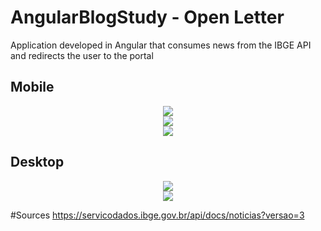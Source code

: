 # AngularBlogStudy - Open Letter

Application developed in Angular that consumes news from the IBGE API and redirects the user to the portal

## Mobile
<div align="center">
  <img src="https://github.com/GuilhermePMedeiros/angular-blog-study/assets/74070432/517fe32f-c4e9-4b64-85d7-563dd0275bea">
</div>

<div align="center">
  <img src="https://github.com/GuilhermePMedeiros/angular-blog-study/assets/74070432/3e621d17-ad64-45eb-9b26-c5ba0bdbffb7">
</div>

<div align="center">
  <img src="https://github.com/GuilhermePMedeiros/angular-blog-study/assets/74070432/c26bc94a-49e8-48b3-97f2-f4f65a307b67">
</div>

## Desktop
<div align="center">
  <img src="https://github.com/GuilhermePMedeiros/angular-blog-study/assets/74070432/dde1b0ae-81a9-486f-9cdf-2bc8fadf6d31">
</div>

<div align="center">
  <img src="https://github.com/GuilhermePMedeiros/angular-blog-study/assets/74070432/54245390-0470-4fbe-81be-9fa050e87bfc">
</div>

#Sources
https://servicodados.ibge.gov.br/api/docs/noticias?versao=3

